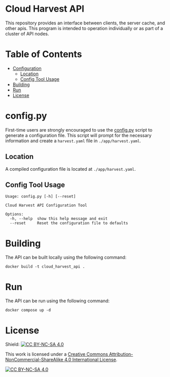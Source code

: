 # Cloud Harvest API
This repository provides an interface between clients, the server cache, and other apis. This program is intended to operation individually or as part of a cluster of API nodes. 

# Table of Contents
- [Configuration](#configpy)
  - [Location](#location) 
  - [Config Tool Usage](#config-tool-usage)
- [Building](#building)
- [Run](#run)
- [License](#license)


# config.py
First-time users are strongly encouraged to use the [config.py](config.py) script to generate a configuration file. This script will prompt for the necessary information and create a `harvest.yaml` file in `./app/harvest.yaml`.

## Location
A compiled configuration file is located at `./app/harvest.yaml`.

## Config Tool Usage
```
Usage: config.py [-h] [--reset]

Cloud Harvest API Configuration Tool

Options:
  -h, --help  show this help message and exit
  --reset     Reset the configuration file to defaults
```

# Building
The API can be built locally using the following command:
```
docker build -t cloud_harvest_api .
```

# Run
The API can be run using the following command:
```
docker compose up -d
```

# License
Shield: [![CC BY-NC-SA 4.0][cc-by-nc-sa-shield]][cc-by-nc-sa]

This work is licensed under a
[Creative Commons Attribution-NonCommercial-ShareAlike 4.0 International License][cc-by-nc-sa].

[![CC BY-NC-SA 4.0][cc-by-nc-sa-image]][cc-by-nc-sa]

[cc-by-nc-sa]: http://creativecommons.org/licenses/by-nc-sa/4.0/
[cc-by-nc-sa-image]: https://licensebuttons.net/l/by-nc-sa/4.0/88x31.png
[cc-by-nc-sa-shield]: https://img.shields.io/badge/License-CC%20BY--NC--SA%204.0-lightgrey.svg

